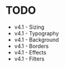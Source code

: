 # TODO
- v4.1 - Sizing
- v4.1 - Typography
- v4.1 - Background
- v4.1 - Borders
- v4.1 - Effects
- v4.1 - Filters

